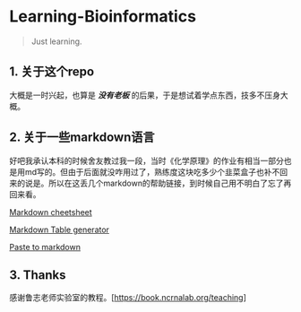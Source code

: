 # Learning-Bioinformatics

> Just learning.

## 1. 关于这个repo

  大概是一时兴起，也算是 **_没有老板_** 的后果，于是想试着学点东西，技多不压身大概。

## 2. 关于一些markdown语言

  好吧我承认本科的时候舍友教过我一段，当时《化学原理》的作业有相当一部分也是用md写的。但由于后面就没咋用过了，熟练度这块吃多少个韭菜盒子也补不回来的说是。所以在这丢几个markdown的帮助链接，到时候自己用不明白了忘了再回来看。

  [Markdown cheetsheet](https://github.com/adam-p/markdown-here/wiki/Markdown-Cheatsheet)

  [Markdown Table generator](https://www.tablesgenerator.com/markdown_tables#google_vignette)

  [Paste to markdown](https://euangoddard.github.io/clipboard2markdown/)
  
## 3. Thanks

  感谢鲁志老师实验室的教程。[https://book.ncrnalab.org/teaching]
